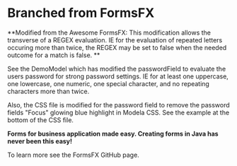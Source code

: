 # Branched from FormsFX

**Modified from the Awesome FormsFX: This modification allows the transverse of a REGEX evaluation. IE for the evaluation of repeated letters occuring more than twice, the REGEX may be set to false when the needed outcome for a match is false. **

See the DemoModel which has modified the passwordField to evaluate the users password for strong password settings. 
IE for at least one uppercase, one lowercase, one numeric, one special character, and no repeating characters more than twice.

Also, the CSS file is modified for the password field to remove the password fields "Focus" glowing blue highlight in Modela CSS. See the example at the bottom of the CSS file. 




**Forms for business application made easy. Creating forms in Java has never been this easy!**


To learn more see the FormsFX GitHub page. 


